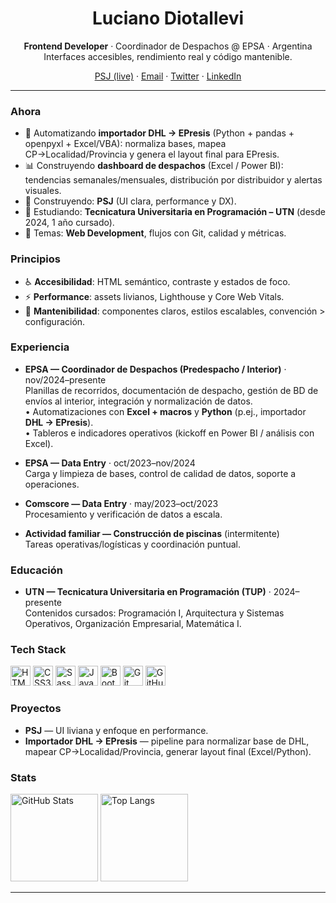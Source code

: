 <!-- Futurista, moderno y profesional • Dark-mode friendly -->

<h1 align="center">Luciano Diotallevi</h1>
<p align="center">
  <b>Frontend Developer</b> · Coordinador de Despachos @ EPSA · Argentina
  <br/>
  Interfaces accesibles, rendimiento real y código mantenible.
</p>

<p align="center">
  <a href="https://piscinassanjose.netlify.app/" target="_blank">PSJ (live)</a> ·
  <a href="mailto:luciano.dio@outlook.com">Email</a> ·
  <a href="https://twitter.com/uchodio" target="_blank">Twitter</a> ·
  <a href="[https://www.linkedin.com/in/luciano-diotallevi](https://www.linkedin.com/in/lucianodiotallevi/)" target="_blank">LinkedIn</a>
</p>

---

### Ahora
- 🚚 Automatizando **importador DHL → EPresis** (Python + pandas + openpyxl + Excel/VBA): normaliza bases, mapea CP→Localidad/Provincia y genera el layout final para EPresis.
- 📊 Construyendo **dashboard de despachos** (Excel / Power BI): tendencias semanales/mensuales, distribución por distribuidor y alertas visuales.
- 🚀 Construyendo: **PSJ** (UI clara, performance y DX).
- 🌱 Estudiando: **Tecnicatura Universitaria en Programación – UTN** (desde 2024, 1 año cursado).
- 💬 Temas: **Web Development**, flujos con Git, calidad y métricas.

### Principios
- ♿ **Accesibilidad**: HTML semántico, contraste y estados de foco.
- ⚡ **Performance**: assets livianos, Lighthouse y Core Web Vitals.
- 🧩 **Mantenibilidad**: componentes claros, estilos escalables, convención > configuración.

### Experiencia
- **EPSA — Coordinador de Despachos (Predespacho / Interior)** · nov/2024–presente  
  Planillas de recorridos, documentación de despacho, gestión de BD de envíos al interior, integración y normalización de datos.  
  • Automatizaciones con **Excel + macros** y **Python** (p.ej., importador **DHL → EPresis**).  
  • Tableros e indicadores operativos (kickoff en Power BI / análisis con Excel).

- **EPSA — Data Entry** · oct/2023–nov/2024  
  Carga y limpieza de bases, control de calidad de datos, soporte a operaciones.

- **Comscore — Data Entry** · may/2023–oct/2023  
  Procesamiento y verificación de datos a escala.

- **Actividad familiar — Construcción de piscinas** (intermitente)  
  Tareas operativas/logísticas y coordinación puntual.

### Educación
- **UTN — Tecnicatura Universitaria en Programación (TUP)** · 2024–presente  
  Contenidos cursados: Programación I, Arquitectura y Sistemas Operativos, Organización Empresarial, Matemática I.

### Tech Stack
<p>
  <img alt="HTML5" src="https://cdn.jsdelivr.net/gh/devicons/devicon/icons/html5/html5-original.svg" height="32"/>
  <img alt="CSS3" src="https://cdn.jsdelivr.net/gh/devicons/devicon/icons/css3/css3-original.svg" height="32"/>
  <img alt="Sass"  src="https://cdn.jsdelivr.net/gh/devicons/devicon/icons/sass/sass-original.svg" height="32"/>
  <img alt="JavaScript" src="https://cdn.jsdelivr.net/gh/devicons/devicon/icons/javascript/javascript-original.svg" height="32"/>
  <img alt="Bootstrap" src="https://cdn.jsdelivr.net/gh/devicons/devicon/icons/bootstrap/bootstrap-original.svg" height="32"/>
  <img alt="Git" src="https://cdn.jsdelivr.net/gh/devicons/devicon/icons/git/git-original.svg" height="32"/>
  <img alt="GitHub" src="https://cdn.jsdelivr.net/gh/devicons/devicon/icons/github/github-original.svg" height="32"/>
</p>

### Proyectos
- **PSJ** — UI liviana y enfoque en performance.  
- **Importador DHL → EPresis** — pipeline para normalizar base de DHL, mapear CP→Localidad/Provincia, generar layout final (Excel/Python).

### Stats
<p>
  <img
    alt="GitHub Stats"
    src="https://github-readme-stats.vercel.app/api?username=lughdio&show_icons=true&hide_title=true&theme=transparent&hide_rank=true"
    height="140"
  />
  <img
    alt="Top Langs"
    src="https://github-readme-stats.vercel.app/api/top-langs/?username=lughdio&layout=compact&theme=transparent"
    height="140"
  />
</p>

---


